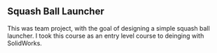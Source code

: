 ## Squash Ball Launcher

This was team project, with the goal of designing a simple squash ball launcher. I took this course as an entry level course to deinging with SolidWorks.

